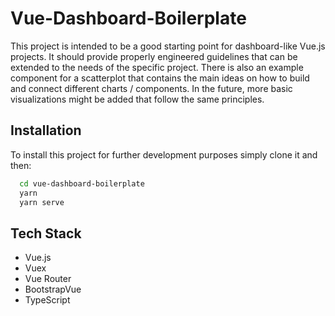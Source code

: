 
# Vue-Dashboard-Boilerplate

This project is intended to be a good starting point for dashboard-like Vue.js projects. It should provide properly engineered guidelines that can be extended to the needs of the specific project.
There is also an example component for a scatterplot that contains the main ideas on how to build and connect different charts / components. In the future, more basic visualizations might be added that follow
the same principles.


## Installation

To install this project for further development purposes simply clone it and then:

```bash
  cd vue-dashboard-boilerplate
  yarn
  yarn serve
```
    
## Tech Stack

* Vue.js
* Vuex
* Vue Router
* BootstrapVue
* TypeScript


  
